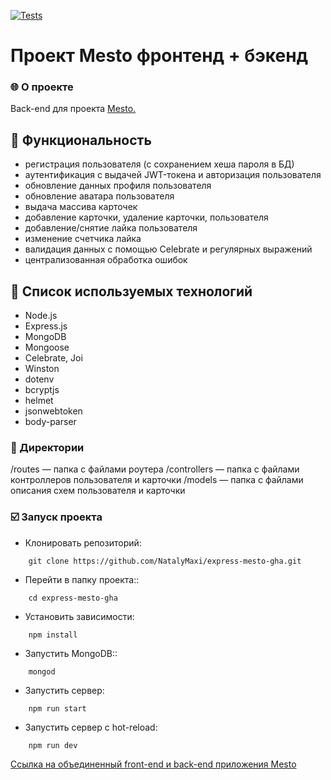 <!-- [![Tests](https://github.com/NatalyMaxi/express-mesto-gha/actions/workflows/tests-13-sprint.yml/badge.svg)](https://github.com/NatalyMaxi/express-mesto-gha/actions/workflows/tests-13-sprint.yml)  -->
[![Tests](https://github.com/NatalyMaxi/express-mesto-gha/actions/workflows/tests-14-sprint.yml/badge.svg)](https://github.com/NatalyMaxi/express-mesto-gha/actions/workflows/tests-14-sprint.yml)
# Проект Mesto фронтенд + бэкенд

### :globe_with_meridians: О проекте
Back-end для проекта [Mesto.](https://github.com/NatalyMaxi/react-mesto-auth)

## :ticket: Функциональность
* регистрация пользователя (с сохранением хеша пароля в БД)
* аутентификация с выдачей JWT-токена и авторизация пользователя
* обновление данных профиля пользователя
* обновление аватара пользователя
* выдача массива карточек
* добавление карточки, удаление карточки, пользователя
* добавление/снятие лайка пользователя
* изменение счетчика лайка
* валидация данных с помощью Celebrate и регулярных выражений
* централизованная обработка ошибок
## :gem: Список используемых технологий
* Node.js
* Express.js
* MongoDB
* Mongoose
* Celebrate, Joi
* Winston
* dotenv
* bcryptjs
* helmet
* jsonwebtoken
* body-parser

 ### :open_file_folder: Директории
/routes — папка с файлами роутера
/controllers — папка с файлами контроллеров пользователя и карточки
/models — папка с файлами описания схем пользователя и карточки

### :ballot_box_with_check: Запуск проекта

* Клонировать репозиторий:

```console
    git clone https://github.com/NatalyMaxi/express-mesto-gha.git
```

* Перейти в папку проекта::

```console
    cd express-mesto-gha
```

* Установить зависимости:

```console
    npm install
```

* Запустить MongoDB::

```console
    mongod
```

* Запустить сервер:

```console
    npm run start
```

* Запустить сервер с hot-reload:

```console
    npm run dev
```

[Ссылка на объединенный front-end и back-end приложения Mesto](https://github.com/NatalyMaxi/react-mesto-api-full)
